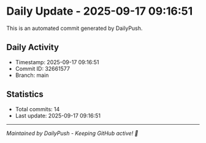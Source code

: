 # Daily Update - 2025-09-17 09:16:51

This is an automated commit generated by DailyPush.

## Daily Activity
- Timestamp: 2025-09-17 09:16:51
- Commit ID: 32661577
- Branch: main

## Statistics
- Total commits: 14
- Last update: 2025-09-17 09:16:51

---
*Maintained by DailyPush - Keeping GitHub active! 🚀*
